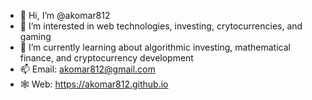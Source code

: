 - 👋 Hi, I’m @akomar812
- 👀 I’m interested in web technologies, investing, crytocurrencies, and gaming
- 🌱 I’m currently learning about algorithmic investing, mathematical finance, and cryptocurrency development
- 📫 Email: akomar812@gmail.com
- 🕸️ Web: https://akomar812.github.io

<!---
akomar812/akomar812 is a ✨ special ✨ repository because its `README.md` (this file) appears on your GitHub profile.
You can click the Preview link to take a look at your changes.
--->
